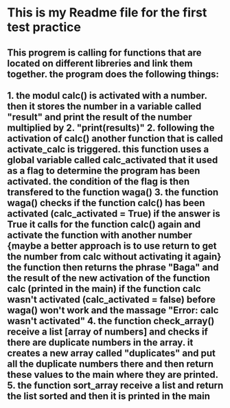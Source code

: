 <h1>
This is my Readme file for the first test practice

<h2>
This progrem is calling for functions that are located on different libreries and link them together. the program does the following things:
<br>
<br>
1. the modul calc() is activated with a number. then it stores the number in a variable called "result" and print the result of the number multiplied by 2. "print(results)"
2. following the activation of calc() another function that is called activate_calc is triggered. this function uses a global variable called calc_activated that it used as a flag to determine the program has been activated. the condition of the flag is then transfered to the function waga()
3. the function waga() checks if the function calc() has been activated (calc_activated = True) if the answer is True it calls for the function calc() again and activate the function with another number {maybe a better approach is to use return to get the number from calc without activating it again} the function then returns the phrase "Baga" and the result of the new activation of the function calc (printed in the main)
if the function calc wasn't activated (calc_activated = false) before waga() won't work and the massage "Error: calc wasn't activated"
4. the function check_array() receive a list [array of numbers] and checks if there are duplicate numbers in the array. it creates a new array called "duplicates" and put all the duplicate numbers there and then return these values to the main where they are printed.
5. the function sort_array receive a list and return the list sorted and then it is printed in the main